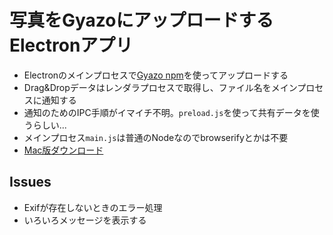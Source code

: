 <h1>写真をGyazoにアップロードするElectronアプリ</h1>

<ul>
  <li>Electronのメインプロセスで<a href="http://shokai.org/blog/archives/9465">Gyazo npm</a>を使ってアップロードする</li>
  <li>Drag&amp;Dropデータはレンダラプロセスで取得し、ファイル名をメインプロセスに通知する</li>
  <li>通知のためのIPC手順がイマイチ不明。<code>preload.js</code>を使って共有データを使うらしい...</li>
  <li>メインプロセス<code>main.js</code>は普通のNodeなのでbrowserifyとかは不要</li>
  <li><a href="http://masui.org.s3.amazonaws.com/7/d/7d539286843ccd5b3ea22909423c0078.dmg">Mac版ダウンロード</a></li>
</ul>

<h2>Issues</h2>

<ul>
  <li>Exifが存在しないときのエラー処理</li>
  <li>いろいろメッセージを表示する</li>
</ul>
